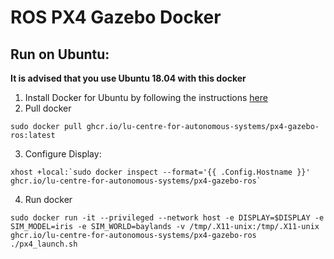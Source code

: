 # ROS PX4 Gazebo Docker
## Run on Ubuntu:
**It is advised that you use Ubuntu 18.04 with this docker**
1. Install Docker for Ubuntu by following the instructions [here](https://docs.docker.com/engine/install/ubuntu/)
2. Pull docker
```shell
sudo docker pull ghcr.io/lu-centre-for-autonomous-systems/px4-gazebo-ros:latest
```
3. Configure Display:
```shell
xhost +local:`sudo docker inspect --format='{{ .Config.Hostname }}' ghcr.io/lu-centre-for-autonomous-systems/px4-gazebo-ros`
```
4. Run docker
```shell
sudo docker run -it --privileged --network host -e DISPLAY=$DISPLAY -e SIM_MODEL=iris -e SIM_WORLD=baylands -v /tmp/.X11-unix:/tmp/.X11-unix ghcr.io/lu-centre-for-autonomous-systems/px4-gazebo-ros ./px4_launch.sh
```
